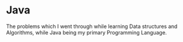 # Java
The problems which I went through while learning Data structures and Algorithms, while Java being my primary Programming Language.
